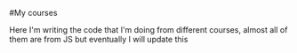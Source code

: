 #My courses

Here I'm writing the code that I'm doing from different courses, almost all of them are from JS but eventually I will update this
